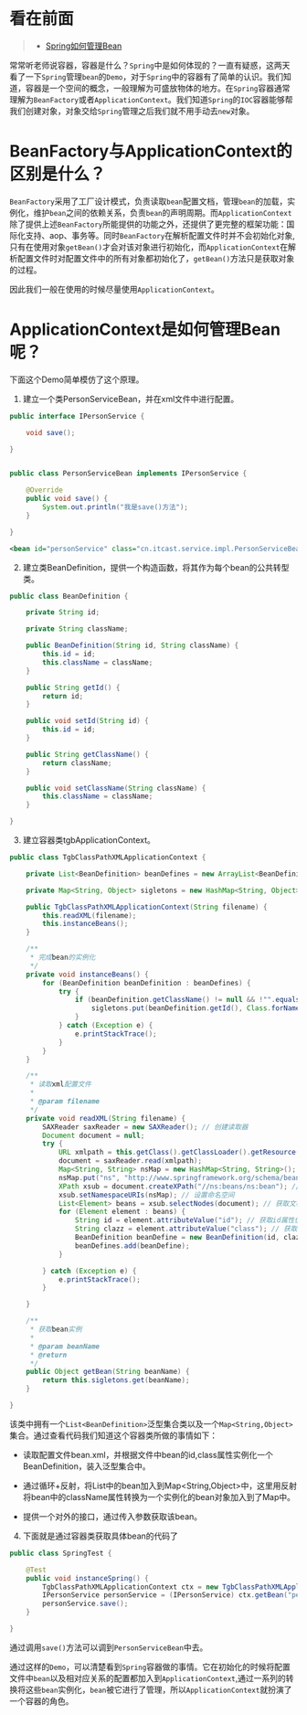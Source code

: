 看在前面
====

> * <a href="https://blog.csdn.net/l18848956739/article/details/80917853">Spring如何管理Bean</a>

常常听老师说容器，容器是什么？```Spring```中是如何体现的？一直有疑惑，这两天看了一下```Spring```管理```bean```的```Demo```，对于```Spring```中的容器有了简单的认识。我们知道，容器是一个空间的概念，一般理解为可盛放物体的地方。在```Spring```容器通常理解为```BeanFactory```或者```ApplicationContext```。我们知道```Spring```的```IOC```容器能够帮我们创建对象，对象交给```Spring```管理之后我们就不用手动去```new```对象。

BeanFactory与ApplicationContext的区别是什么？
====

```BeanFactory```采用了工厂设计模式，负责读取```bean```配置文档，管理```bean```的加载，实例化，维护```bean```之间的依赖关系，负责```bean```的声明周期。而```ApplicationContext```除了提供上述```BeanFactory```所能提供的功能之外，还提供了更完整的框架功能：国际化支持、aop、事务等。同时```BeanFactory```在解析配置文件时并不会初始化对象,只有在使用对象```getBean()```才会对该对象进行初始化，而```ApplicationContext```在解析配置文件时对配置文件中的所有对象都初始化了，```getBean()```方法只是获取对象的过程。

因此我们一般在使用的时候尽量使用```ApplicationContext```。

ApplicationContext是如何管理Bean呢？
====

下面这个Demo简单模仿了这个原理。

1. 建立一个类PersonServiceBean，并在xml文件中进行配置。

```java
public interface IPersonService {

	void save();

}


public class PersonServiceBean implements IPersonService {

	@Override
	public void save() {
		System.out.println("我是save()方法");
	}

}
```

```xml
<bean id="personService" class="cn.itcast.service.impl.PersonServiceBean"></bean>  
```

2. 建立类BeanDefinition，提供一个构造函数，将其作为每个bean的公共转型类。

```java
public class BeanDefinition {

	private String id;

	private String className;

	public BeanDefinition(String id, String className) {
		this.id = id;
		this.className = className;
	}

	public String getId() {
		return id;
	}

	public void setId(String id) {
		this.id = id;
	}

	public String getClassName() {
		return className;
	}

	public void setClassName(String className) {
		this.className = className;
	}

}
```

3. 建立容器类tgbApplicationContext。

```java
public class TgbClassPathXMLApplicationContext {

	private List<BeanDefinition> beanDefines = new ArrayList<BeanDefinition>();

	private Map<String, Object> sigletons = new HashMap<String, Object>();

	public TgbClassPathXMLApplicationContext(String filename) {
		this.readXML(filename);
		this.instanceBeans();
	}

	/**
	 * 完成bean的实例化
	 */
	private void instanceBeans() {
		for (BeanDefinition beanDefinition : beanDefines) {
			try {
				if (beanDefinition.getClassName() != null && !"".equals(beanDefinition.getClassName().trim())) {
					sigletons.put(beanDefinition.getId(), Class.forName(beanDefinition.getClassName()).newInstance());
				}
			} catch (Exception e) {
				e.printStackTrace();
			}
		}
	}

	/**
	 * 读取xml配置文件
	 * 
	 * @param filename
	 */
	private void readXML(String filename) {
		SAXReader saxReader = new SAXReader(); // 创建读取器
		Document document = null;
		try {
			URL xmlpath = this.getClass().getClassLoader().getResource(filename);
			document = saxReader.read(xmlpath);
			Map<String, String> nsMap = new HashMap<String, String>();
			nsMap.put("ns", "http://www.springframework.org/schema/beans"); // 加入命名空间
			XPath xsub = document.createXPath("//ns:beans/ns:bean"); // 创建beans/bean查询路径
			xsub.setNamespaceURIs(nsMap); // 设置命名空间
			List<Element> beans = xsub.selectNodes(document); // 获取文档下所有的bean节点
			for (Element element : beans) {
				String id = element.attributeValue("id"); // 获取id属性值
				String clazz = element.attributeValue("class"); // 获取class属性值
				BeanDefinition beanDefine = new BeanDefinition(id, clazz);
				beanDefines.add(beanDefine);
			}

		} catch (Exception e) {
			e.printStackTrace();
		}

	}

	/**
	 * 获取bean实例
	 * 
	 * @param beanName
	 * @return
	 */
	public Object getBean(String beanName) {
		return this.sigletons.get(beanName);
	}

}
```

该类中拥有一个```List<BeanDefinition>```泛型集合类以及一个```Map<String,Object>```集合。通过查看代码我们知道这个容器类所做的事情如下：

 - 读取配置文件bean.xml，并根据文件中bean的id,class属性实例化一个BeanDefinition，装入泛型集合中。
 
 - 通过循环+反射，将List<BeanDefinition>中的bean加入到Map<String,Object>中，这里用反射将bean中的className属性转换为一个实例化的bean对象加入到了Map中。
 
 - 提供一个对外的接口，通过传入参数获取该bean。
 
4. 下面就是通过容器类获取具体bean的代码了

```java
public class SpringTest {

	@Test
	public void instanceSpring() {
		TgbClassPathXMLApplicationContext ctx = new TgbClassPathXMLApplicationContext("beans.xml");
		IPersonService personService = (IPersonService) ctx.getBean("personService");
		personService.save();
	}

}
```
通过调用```save()```方法可以调到```PersonServiceBean```中去。

通过这样的```Demo```，可以清楚看到```Spring```容器做的事情。它在初始化的时候将配置文件中```bean```以及相对应关系的配置都加入到```ApplicationContext```,通过一系列的转换将这些```bean```实例化，```bean```被它进行了管理，所以```ApplicationContext```就扮演了一个容器的角色。
